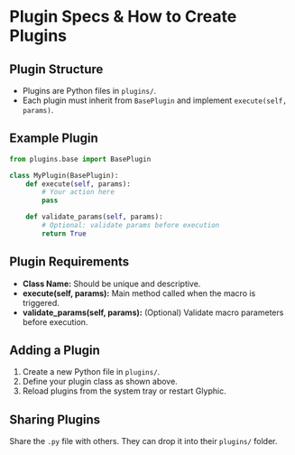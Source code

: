 # Plugin Specs & How to Create Plugins

## Plugin Structure

- Plugins are Python files in `plugins/`.
- Each plugin must inherit from `BasePlugin` and implement `execute(self, params)`.

## Example Plugin

```python
from plugins.base import BasePlugin

class MyPlugin(BasePlugin):
    def execute(self, params):
        # Your action here
        pass

    def validate_params(self, params):
        # Optional: validate params before execution
        return True
```

## Plugin Requirements

- **Class Name:** Should be unique and descriptive.
- **execute(self, params):** Main method called when the macro is triggered.
- **validate_params(self, params):** (Optional) Validate macro parameters before execution.

## Adding a Plugin

1. Create a new Python file in `plugins/`.
2. Define your plugin class as shown above.
3. Reload plugins from the system tray or restart Glyphic.

## Sharing Plugins

Share the `.py` file with others. They can drop it into their `plugins/` folder.